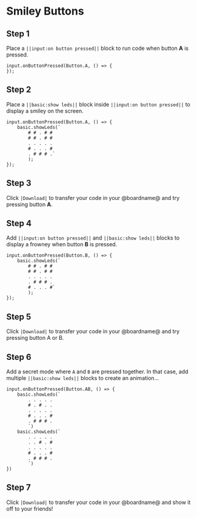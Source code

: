 # Smiley Buttons

## Step 1

Place a `||input:on button pressed||` block to run code when button **A** is pressed.

```blocks
input.onButtonPressed(Button.A, () => { 
});
```

## Step 2

Place a `||basic:show leds||` block inside `||input:on button pressed||` to display a smiley on the screen.

```blocks
input.onButtonPressed(Button.A, () => { 
    basic.showLeds(`
        # # . # #
        # # . # #
        . . . . .
        # . . . #
        . # # # .`
        );
});
```

## Step 3

Click `|Download|` to transfer your code in your @boardname@ and try pressing button **A**.

## Step 4

Add `||input:on button pressed||` and `||basic:show leds||` blocks to display a frowney when button **B** is pressed.

```blocks
input.onButtonPressed(Button.B, () => { 
    basic.showLeds(`
        # # . # #
        # # . # #
        . . . . .
        . # # # .
        # . . . #`
        );
});
```

## Step 5

Click `|Download|` to transfer your code in your @boardname@ and try pressing button A or B.

## Step 6

Add a secret mode where `A` and `B` are pressed together. In that case, add multiple `||basic:show leds||` blocks to create an animation...

```blocks
input.onButtonPressed(Button.AB, () => {
    basic.showLeds(`
        . . . . .
        # . # . .
        . . . . .
        # . . . #
        . # # # .
        `)
    basic.showLeds(`
        . . . . .
        . . # . #
        . . . . .
        # . . . #
        . # # # .
        `)    
})
```

## Step 7

Click `|Download|` to transfer your code in your @boardname@ and show it off to your friends!